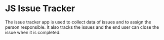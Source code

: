 # JS Issue Tracker

The issue tracker app is used to collect data of issues and to assign the person responsible. It also tracks the issues and the end user can close the issue when it is completed.

